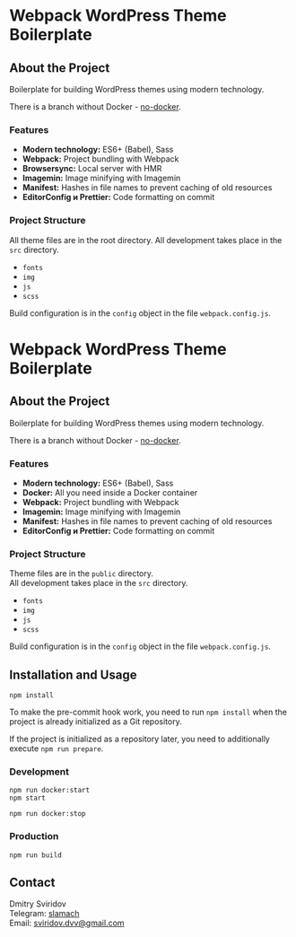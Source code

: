# Webpack WordPress Theme Boilerplate

## About the Project

Boilerplate for building WordPress themes using modern technology.

There is a branch without Docker - [no-docker](https://github.com/slamach/webpack-wordpress-boilerplate/tree/no-docker).

### Features

- **Modern technology:** ES6+ (Babel), Sass
- **Webpack:** Project bundling with Webpack
- **Browsersync:** Local server with HMR
- **Imagemin:** Image minifying with Imagemin
- **Manifest:** Hashes in file names to prevent caching of old resources
- **EditorConfig и Prettier:** Code formatting on commit

### Project Structure

All theme files are in the root directory.
All development takes place in the `src` directory.

- `fonts`
- `img`
- `js`
- `scss`

Build configuration is in the `config` object in the file `webpack.config.js`.

# Webpack WordPress Theme Boilerplate

## About the Project

Boilerplate for building WordPress themes using modern technology.

There is a branch without Docker - [no-docker](https://github.com/slamach/webpack-wordpress-boilerplate/tree/no-docker).

### Features

- **Modern technology:** ES6+ (Babel), Sass
- **Docker:** All you need inside a Docker container
- **Webpack:** Project bundling with Webpack
- **Imagemin:** Image minifying with Imagemin
- **Manifest:** Hashes in file names to prevent caching of old resources
- **EditorConfig и Prettier:** Code formatting on commit

### Project Structure

Theme files are in the `public` directory.  
All development takes place in the `src` directory.

- `fonts`
- `img`
- `js`
- `scss`

Build configuration is in the `config` object in the file `webpack.config.js`.

## Installation and Usage

```
npm install
```

To make the pre-commit hook work, you need to run `npm install` when the project is already initialized as a Git repository.

If the project is initialized as a repository later, you need to additionally execute `npm run prepare`.

### Development

```
npm run docker:start
npm start

npm run docker:stop
```

### Production

```
npm run build
```

## Contact

Dmitry Sviridov  
Telegram: [slamach](https://t.me/slamach)  
Email: sviridov.dvv@gmail.com
